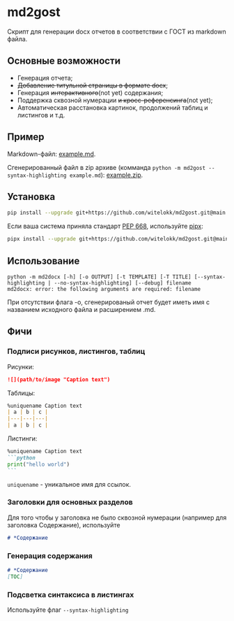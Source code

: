 # md2gost

Скрипт для генерации docx отчетов в соответствии с ГОСТ из markdown файла.

## Основные возможности
- Генерация отчета;
- ~~Добавление титульной страницы в формате docx~~;
- Генерация ~~интерактивного~~(not yet) содержания;
- Поддержка сквозной нумерации ~~и кросс-референсинга~~(not yet);
- Автоматическая расстановка картинок, продолжений таблиц и листингов и т.д.

## Пример
Markdown-файл: [example.md](https://github.com/witelokk/md2gost/blob/main/examples/example.md).

Сгенерированный файл в zip архиве (комманда `python -m md2gost --syntax-highlighting example.md`): [example.zip](https://nightly.link/witelokk/md2gost/workflows/example-generator/main/example.zip?h=f65c99d31a9379f44fcc6e923de4a735a271d5aa).

## Установка
```bash
pip install --upgrade git+https://github.com/witelokk/md2gost.git@main
```

Если ваша система приняла стандарт [PEP 668](https://peps.python.org/pep-0668/), используйте [pipx](https://pypa.github.io/pipx/):
```bash
pipx install --upgrade git+https://github.com/witelokk/md2gost.git@main
```

## Использование
```
python -m md2docx [-h] [-o OUTPUT] [-t TEMPLATE] [-T TITLE] [--syntax-highlighting | --no-syntax-highlighting] [--debug] filename
md2docx: error: the following arguments are required: filename
```

При отсутствии флага -o, сгенерированый отчет будет иметь имя с названием исходного файла и расширением .md.

## Фичи

### Подписи рисунков, листингов, таблиц
Рисунки:
```markdown
![](path/to/image "Caption text")
```

Таблицы:
```markdown
%uniquename Caption text
| a | b | c |
|---|---|---|
| a | b | c |
```

Листинги:
~~~markdown
%uniquename Caption text
```python
print("hello world")
```
~~~

`uniquename` - уникальное имя для ссылок.

### Заголовки для основных разделов
Для того чтобы у заголовка не было сквозной нумерации (например для заголовка Содержание), используйте 
```markdown
# *Содержание
```

### Генерация содержания
```markdown
# *Содержание
[TOC]
```

### Подсветка синтаксиса в листингах
Используйте флаг ```--syntax-highlighting```

